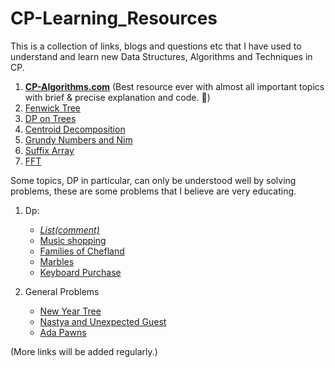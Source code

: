 # CP-Learning_Resources
This is a collection of links, blogs and questions etc that I have used to understand and learn new Data Structures, Algorithms and Techniques in CP.

1. [**CP-Algorithms.com**](cp-algorithms.com) (Best resource ever with almost all important topics with brief & precise explanation and code. :orange_heart:)
1. [Fenwick Tree](https://www.hackerearth.com/practice/notes/binary-indexed-tree-or-fenwick-tree/)
1. [DP on Trees](https://codeforces.com/blog/entry/20935)
1. [Centroid Decomposition](https://www.quora.com/q/threadsiiithyderabad/Centroid-Decomposition-of-a-Tree) 
1. [Grundy Numbers and Nim](https://codeforces.com/blog/entry/66040)
1. [Suffix Array](https://codeforces.com/edu/course/2)
1. [FFT](https://codeforces.com/blog/entry/43499)

Some topics, DP in particular, can only be understood well by solving problems, these are some problems that I believe are very educating.


1. Dp:
   * [*List(comment)*](https://codeforces.com/blog/entry/20284#comment-250675) 
   * [Music shopping](https://www.codechef.com/COOK104A/problems/SONGSHOP)
   * [Families of Chefland](https://www.codechef.com/LTIME69A/problems/GRAPHTRE)
   * [Marbles](https://codeforces.com/problemset/problem/1215/E)
   * [Keyboard Purchase](https://codeforces.com/problemset/problem/1238/E)
   
1. General Problems
   * [New Year Tree](https://codeforces.com/contest/620/problem/E)
   * [Nastya and Unexpected Guest](https://codeforces.com/problemset/problem/1341/E)
   * [Ada Pawns](https://www.codechef.com/COOK102A/problems/ADAPWNS)


(More links will be added regularly.)

